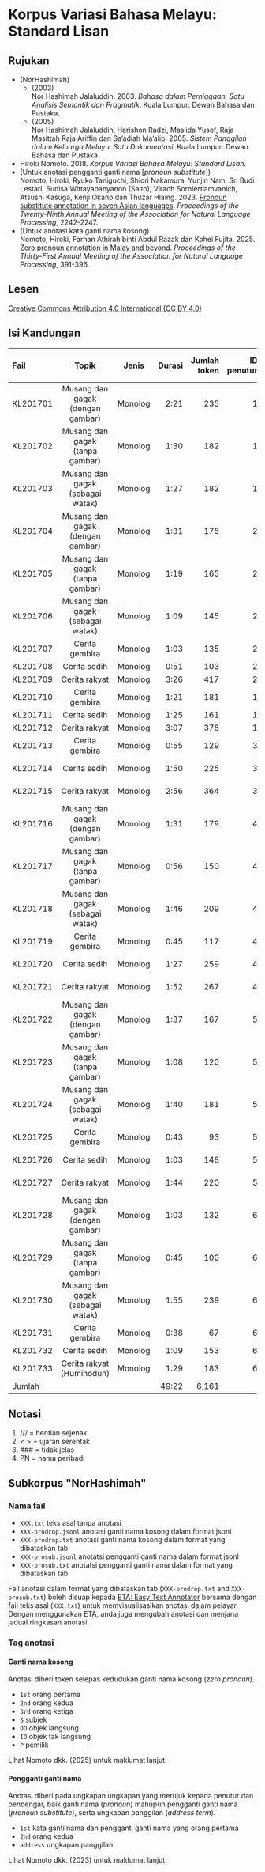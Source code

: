# Korpus Variasi Bahasa Melayu: Standard Lisan
## Rujukan
- (NorHashimah)
    - (2003)  
      Nor Hashimah Jalaluddin. 2003. _Bahasa dalam Perniagaan: Satu Analisis Semantik dan Pragmatik_. Kuala Lumpur: Dewan Bahasa dan Pustaka.
    - (2005)  
      Nor Hashimah Jalaluddin, Harishon Radzi, Maslida Yusof, Raja Masittah Raja Ariffin dan Sa’adiah Ma’alip. 2005. _Sistem Panggilan dalam Keluarga Melayu: Satu Dokumentasi_. Kuala Lumpur: Dewan Bahasa dan Pustaka.
- Hiroki Nomoto. 2018. _Korpus Variasi Bahasa Melayu: Standard Lisan_.
- (Untuk anotasi pengganti ganti nama [_pronoun substitute_])  
  Nomoto, Hiroki, Ryuko Taniguchi, Shiori Nakamura, Yunjin Nam, Sri Budi Lestari, Sunisa Wittayapanyanon (Saito), Virach Sornlertlamvanich, Atsushi Kasuga, Kenji Okano dan Thuzar Hlaing. 2023. [Pronoun substitute annotation in seven Asian languages](https://www.anlp.jp/proceedings/annual_meeting/2023/pdf_dir/P9-4.pdf). _Proceedings of the Twenty-Ninth Annual Meeting of the Association for Natural Language Processing_, 2242-2247.
- (Untuk anotasi kata ganti nama kosong)  
  Nomoto, Hiroki, Farhan Athirah binti Abdul Razak dan Kohei Fujita. 2025. [Zero pronoun annotation in Malay and beyond](https://www.anlp.jp/proceedings/annual_meeting/2025/pdf_dir/Q1-16.pdf). _Proceedings of the Thirty-First Annual Meeting of the Association for Natural Language Processing_, 391-396.

## Lesen
[Creative Commons Attribution 4.0 International (CC BY 4.0)](https://creativecommons.org/licenses/by-nc-nd/4.0/deed.ms)

## Isi Kandungan
|Fail    |Topik                            |Jenis    |Durasi|Jumlah token|ID penutur|Tempat asal penutur|
|:-------|:-------------------------------:|:-------:|-----:|-----------:|---------:|:-----------------:|
|KL201701|Musang dan gagak (dengan gambar) |Monolog  |  2:21|         235|1         |Johor              |
|KL201702|Musang dan gagak (tanpa gambar)  |Monolog  |  1:30|         182|1         |Johor              |
|KL201703|Musang dan gagak (sebagai watak) |Monolog  |  1:27|         182|1         |Johor              |
|KL201704|Musang dan gagak (dengan gambar) |Monolog  |  1:31|         175|2         |Johor              |
|KL201705|Musang dan gagak (tanpa gambar)  |Monolog  |  1:19|         165|2         |Johor              |
|KL201706|Musang dan gagak (sebagai watak) |Monolog  |  1:09|         145|2         |Johor              |
|KL201707|Cerita gembira                   |Monolog  |  1:03|         135|2         |Johor              |
|KL201708|Cerita sedih                     |Monolog  |  0:51|         103|2         |Johor              |
|KL201709|Cerita rakyat                    |Monolog  |  3:26|         417|2         |Johor              |
|KL201710|Cerita gembira                   |Monolog  |  1:21|         181|1         |Johor              |
|KL201711|Cerita sedih                     |Monolog  |  1:25|         161|1         |Johor              |
|KL201712|Cerita rakyat                    |Monolog  |  3:07|         378|1         |Johor              |
|KL201713|Cerita gembira                   |Monolog  |  0:55|         129|3         |Kuala Lumpur       |
|KL201714|Cerita sedih                     |Monolog  |  1:50|         225|3         |Kuala Lumpur       |
|KL201715|Cerita rakyat                    |Monolog  |  2:56|         364|3         |Kuala Lumpur       |
|KL201716|Musang dan gagak (dengan gambar) |Monolog  |  1:31|         179|4         |Negeri Sembilan    |
|KL201717|Musang dan gagak (tanpa gambar)  |Monolog  |  0:56|         150|4         |Negeri Sembilan    |
|KL201718|Musang dan gagak (sebagai watak) |Monolog  |  1:46|         209|4         |Negeri Sembilan    |
|KL201719|Cerita gembira                   |Monolog  |  0:45|         117|4         |Negeri Sembilan    |
|KL201720|Cerita sedih                     |Monolog  |  1:27|         259|4         |Negeri Sembilan    |
|KL201721|Cerita rakyat                    |Monolog  |  1:52|         267|4         |Negeri Sembilan    |
|KL201722|Musang dan gagak (dengan gambar) |Monolog  |  1:37|         167|5         |Negeri Sembilan    |
|KL201723|Musang dan gagak (tanpa gambar)  |Monolog  |  1:08|         120|5         |Negeri Sembilan    |
|KL201724|Musang dan gagak (sebagai watak) |Monolog  |  1:40|         181|5         |Negeri Sembilan    |
|KL201725|Cerita gembira                   |Monolog  |  0:43|          93|5         |Negeri Sembilan    |
|KL201726|Cerita sedih                     |Monolog  |  1:03|         148|5         |Negeri Sembilan    |
|KL201727|Cerita rakyat                    |Monolog  |  1:44|         220|5         |Negeri Sembilan    |
|KL201728|Musang dan gagak (dengan gambar) |Monolog  |  1:03|         132|6         |Sabah              |
|KL201729|Musang dan gagak (tanpa gambar)  |Monolog  |  0:45|         100|6         |Sabah              |
|KL201730|Musang dan gagak (sebagai watak) |Monolog  |  1:55|         239|6         |Sabah              |
|KL201731|Cerita gembira                   |Monolog  |  0:38|          67|6         |Sabah              |
|KL201732|Cerita sedih                     |Monolog  |  1:09|         153|6         |Sabah              |
|KL201733|Cerita rakyat (Huminodun)        |Monolog  |  1:29|         183|6         |Sabah              |
|Jumlah  |                                 |         | 49:22|       6,161|          |                   |

## Notasi

1. /// = hentian sejenak
1. < > = ujaran serentak
1. \#\#\# = tidak jelas
1. PN = nama peribadi

## Subkorpus "NorHashimah"
### Nama fail
- `XXX.txt` teks asal tanpa anotasi
- `XXX-prodrop.jsonl` anotasi ganti nama kosong dalam format jsonl
- `XXX-prodrop.txt` anotasi ganti nama kosong dalam format yang dibataskan tab
- `XXX-prosub.jsonl` anotatsi pengganti ganti nama dalam format jsonl
- `XXX-prosub.txt` anotatsi pengganti ganti nama dalam format yang dibataskan tab

Fail anotasi dalam format yang dibataskan tab (`XXX-prodrop.txt` and `XXX-prosub.txt`) boleh disuap kepada [ETA: Easy Text Annotator](https://github.com/matbahasa/ETA) bersama dengan fail teks asal (`XXX.txt`) untuk memvisualisasikan anotasi dalam pelayar.  Dengan menggunakan ETA, anda juga mengubah anotasi dan menjana jadual ringkasan anotasi.

### Tag anotasi
#### Ganti nama kosong
Anotasi diberi token selepas kedudukan ganti nama kosong (_zero pronoun_).

- `1st` orang pertama
- `2nd` orang kedua
- `3rd` orang ketiga
- `S` subjek
- `DO` objek langsung
- `IO` objek tak langsung
- `P` pemilik

Lihat Nomoto dkk. (2025) untuk maklumat lanjut.

#### Pengganti ganti nama
Anotasi diberi pada ungkapan ungkapan yang merujuk kepada penutur dan pendengar, baik ganti nama (_pronoun_) mahupun pengganti ganti nama (_pronoun substitute_), serta ungkapan panggilan (_address term_).

- `1st` kata ganti nama dan pengganti ganti nama yang orang pertama
- `2nd` orang kedua
- `address` ungkapan panggilan

Lihat Nomoto dkk. (2023) untuk maklumat lanjut.
